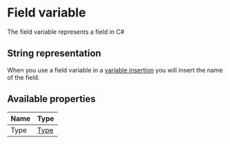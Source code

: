 ﻿# Field variable
The field variable represents a field in C#

## String representation
When you use a field variable in a [variable insertion](../language/index.md#variable-insertions) you will insert the name of the field.

## Available properties
| Name       | Type                                                                                                  |
|------------|-------------------------------------------------------------------------------------------------------|
| Type       | [Type](./type.md)                                                                                     |

